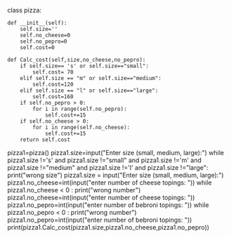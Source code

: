

class pizza:


    def __init__(self):
        self.size=''
        self.no_cheese=0
        self.no_pepro=0
        self.cost=0

    def Calc_cost(self,size,no_cheese,no_pepro):
        if self.size== 's' or self.size=="small":
            self.cost= 70
        elif self.size == "m" or self.size=="medium":
            self.cost=120
        elif self.size == "l" or self.size=="large":
            self.cost=160
        if self.no_pepro > 0:
            for i in range(self.no_pepro):
                self.cost+=15
        if self.no_cheese > 0:
            for i in range(self.no_cheese):
                self.cost+=15
        return self.cost
pizza1=pizza()
pizza1.size=input("Enter size (small, medium, large):")
while pizza1.size !='s' and pizza1.size !="small" and pizza1.size !='m' and pizza1.size !="medium" and pizza1.size !='l' and pizza1.size !="large":
    print("wrong size")
    pizza1.size = input("Enter size (small, medium, large):")
pizza1.no_cheese=int(input("enter number of cheese topings: "))
while pizza1.no_cheese < 0 :
    print("wrong number")
    pizza1.no_cheese=int(input("enter number of cheese topings: "))
pizza1.no_pepro=int(input("enter number of bebroni topings: "))
while pizza1.no_pepro < 0 :
    print("wrong number")
    pizza1.no_pepro=int(input("enter number of bebroni topings: "))
print(pizza1.Calc_cost(pizza1.size,pizza1.no_cheese,pizza1.no_pepro))
